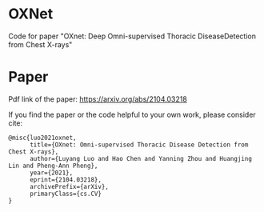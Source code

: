 # OXNet
Code for paper "OXnet: Deep Omni-supervised Thoracic DiseaseDetection from Chest X-rays"

# Paper
Pdf link of the paper: https://arxiv.org/abs/2104.03218

If you find the paper or the code helpful to your own work, please consider cite:
```
@misc{luo2021oxnet,
      title={OXnet: Omni-supervised Thoracic Disease Detection from Chest X-rays}, 
      author={Luyang Luo and Hao Chen and Yanning Zhou and Huangjing Lin and Pheng-Ann Pheng},
      year={2021},
      eprint={2104.03218},
      archivePrefix={arXiv},
      primaryClass={cs.CV}
}
```
